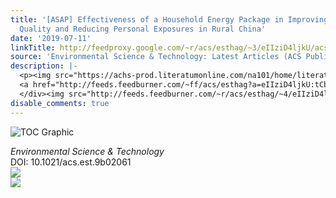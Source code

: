 ```yaml
---
title: '[ASAP] Effectiveness of a Household Energy Package in Improving Indoor Air
  Quality and Reducing Personal Exposures in Rural China'
date: '2019-07-11'
linkTitle: http://feedproxy.google.com/~r/acs/esthag/~3/eIIziD4ljkU/acs.est.9b02061
source: 'Environmental Science & Technology: Latest Articles (ACS Publications)'
description: |-
  <p><img src="https://achs-prod.literatumonline.com/na101/home/literatum/publisher/achs/journals/content/esthag/0/esthag.ahead-of-print/acs.est.9b02061/20190711/images/medium/es-2019-020616_0003.gif" alt="TOC Graphic"/></p><div><cite>Environmental Science & Technology</cite></div><div>DOI: 10.1021/acs.est.9b02061</div><div class="feedflare">
  <a href="http://feeds.feedburner.com/~ff/acs/esthag?a=eIIziD4ljkU:tCbt6heM7Ng:yIl2AUoC8zA"><img src="http://feeds.feedburner.com/~ff/acs/esthag?d=yIl2AUoC8zA" border="0"></img></a>
  </div><img src="http://feeds.feedburner.com/~r/acs/esthag/~4/eIIziD4ljkU" ...
disable_comments: true
---
```

<p><img src="https://achs-prod.literatumonline.com/na101/home/literatum/publisher/achs/journals/content/esthag/0/esthag.ahead-of-print/acs.est.9b02061/20190711/images/medium/es-2019-020616_0003.gif" alt="TOC Graphic"/></p><div><cite>Environmental Science & Technology</cite></div><div>DOI: 10.1021/acs.est.9b02061</div><div class="feedflare">
<a href="http://feeds.feedburner.com/~ff/acs/esthag?a=eIIziD4ljkU:tCbt6heM7Ng:yIl2AUoC8zA"><img src="http://feeds.feedburner.com/~ff/acs/esthag?d=yIl2AUoC8zA" border="0"></img></a>
</div><img src="http://feeds.feedburner.com/~r/acs/esthag/~4/eIIziD4ljkU" ...
